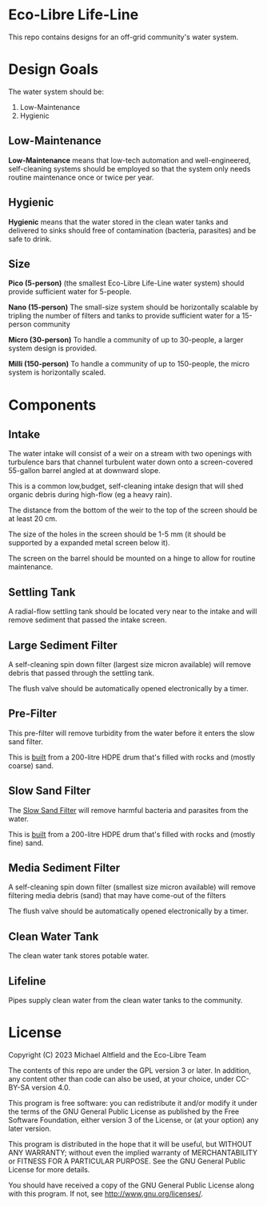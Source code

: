 # Eco-Libre Life-Line

This repo contains designs for an off-grid community's water system.

# Design Goals

The water system should be:

1. Low-Maintenance
1. Hygienic

## Low-Maintenance

**Low-Maintenance** means that low-tech automation and well-engineered, self-cleaning systems should be employed so that the system only needs routine maintenance once or twice per year.

## Hygienic

**Hygienic** means that the water stored in the clean water tanks and delivered to sinks should free of contamination (bacteria, parasites) and be safe to drink.

## Size

**Pico (5-person)** (the smallest Eco-Libre Life-Line water system) should provide sufficient water for 5-people.

**Nano (15-person)** The small-size system should be horizontally scalable by tripling the number of filters and tanks to provide sufficient water for a 15-person community

**Micro (30-person)** To handle a community of up to 30-people, a larger system design is provided.

**Milli (150-person)** To handle a community of up to 150-people, the micro system is horizontally scaled.

# Components

## Intake

The water intake will consist of a weir on a stream with two openings with turbulence bars that channel turbulent water down onto a screen-covered 55-gallon barrel angled at at downward slope.

This is a common low,budget, self-cleaning intake design that will shed organic debris during high-flow (eg a heavy rain).

The distance from the bottom of the weir to the top of the screen should be at least 20 cm.

The size of the holes in the screen should be 1-5 mm (it should be supported by a expanded metal screen below it).

The screen on the barrel should be mounted on a hinge to allow for routine maintenance.

## Settling Tank

A radial-flow settling tank should be located very near to the intake and will remove sediment that passed the intake screen.

## Large Sediment Filter

A self-cleaning spin down filter (largest size micron available) will remove debris that passed through the settling tank.

The flush valve should be automatically opened electronically by a timer.

## Pre-Filter

This pre-filter will remove turbidity from the water before it enters the slow sand filter.

This is [built](https://web.archive.org/web/20070728135100/http://www.refugeecamp.org/learnmore/water/slow_sand_filter.htm) from a 200-litre HDPE drum that's filled with rocks and (mostly coarse) sand.

## Slow Sand Filter

The [Slow Sand Filter](https://en.wikipedia.org/wiki/Slow_sand_filter) will remove harmful bacteria and parasites from the water.

This is [built](https://web.archive.org/web/20070728135100/http://www.refugeecamp.org/learnmore/water/slow_sand_filter.htm) from a 200-litre HDPE drum that's filled with rocks and (mostly fine) sand.

## Media Sediment Filter

A self-cleaning spin down filter (smallest size micron available) will remove filtering media debris (sand) that may have come-out of the filters

The flush valve should be automatically opened electronically by a timer.

## Clean Water Tank

The clean water tank stores potable water.

## Lifeline

Pipes supply clean water from the clean water tanks to the community.

# License

Copyright (C) 2023 Michael Altfield and the Eco-Libre Team

The contents of this repo are under the GPL version 3 or later.
In addition, any content other than code can also be used, at your
choice, under CC-BY-SA version 4.0.

This program is free software: you can redistribute it and/or modify
it under the terms of the GNU General Public License as published by
the Free Software Foundation, either version 3 of the License, or
(at your option) any later version.

This program is distributed in the hope that it will be useful,
but WITHOUT ANY WARRANTY; without even the implied warranty of
MERCHANTABILITY or FITNESS FOR A PARTICULAR PURPOSE.  See the
GNU General Public License for more details.

You should have received a copy of the GNU General Public License
along with this program.  If not, see <http://www.gnu.org/licenses/>.

